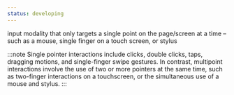 ```yaml
---
status: developing
---
```


input modality that only targets a single point on the page/screen at a time – such as a mouse, single finger on a touch screen, or stylus

:::note
Single pointer interactions include clicks, double clicks, taps, dragging motions, and single-finger swipe gestures. In contrast, multipoint interactions involve the use of two or more pointers at the same time, such as two-finger interactions on a touchscreen, or the simultaneous use of a mouse and stylus.
:::